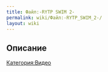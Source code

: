 ```yaml
---
title: Файл:-RYTP SWIM 2-
permalink: wiki/Файл:-RYTP_SWIM_2-/
layout: wiki
---
```


## Описание

[Категория:Видео](Категория:Видео "wikilink")
